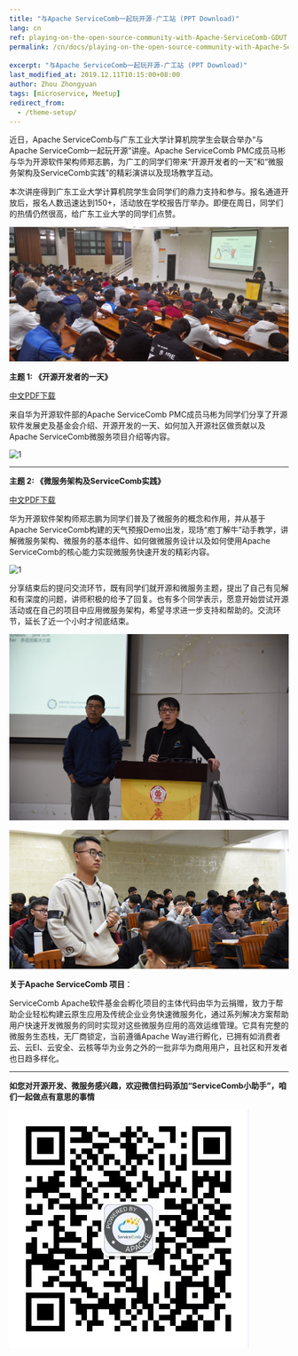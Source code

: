 ```yaml
---
title: "与Apache ServiceComb一起玩开源-广工站 (PPT Download)"
lang: cn
ref: playing-on-the-open-source-community-with-Apache-ServiceComb-GDUT
permalink: /cn/docs/playing-on-the-open-source-community-with-Apache-ServiceComb-GDUT/

excerpt: "与Apache ServiceComb一起玩开源-广工站 (PPT Download)"
last_modified_at: 2019.12.11T10:15:00+08:00
author: Zhou Zhongyuan
tags: [microservice, Meetup]
redirect_from:
  - /theme-setup/
---
```

近日，Apache ServiceComb与广东工业大学计算机院学生会联合举办“与Apache ServiceComb一起玩开源”讲座。Apache ServiceComb PMC成员马彬与华为开源软件架构师郑志鹏，为广工的同学们带来“开源开发者的一天”和“微服务架构及ServiceComb实践”的精彩演讲以及现场教学互动。

本次讲座得到广东工业大学计算机院学生会同学们的鼎力支持和参与。报名通道开放后，报名人数迅速达到150+，活动放在学校报告厅举办。即便在周日，同学们的热情仍然很高，给广东工业大学的同学们点赞。

![1](/assets/images/colleges_and_universities/GDUT/meeting.png)

**主题 1: 《开源开发者的一天》**   

[中文PDF下载](/assets/slides/20191210/A_day_of_open_source_developer.pdf)

来自华为开源软件部的Apache ServiceComb PMC成员马彬为同学们分享了开源软件发展史及基金会介绍、开源开发的一天、如何加入开源社区做贡献以及Apache ServiceComb微服务项目介绍等内容。

![1](/assets/images/colleges_and_universities/GDUT/mabin.jpg)

---
**主题 2: 《微服务架构及ServiceComb实践》** 

[中文PDF下载](/assets/slides/20191210/Microservice_architecture_and_Apache_serviceComb_practice.pdf)

华为开源软件架构师郑志鹏为同学们普及了微服务的概念和作用，并从基于Apache ServiceComb构建的天气预报Demo出发，现场“庖丁解牛”动手教学，讲解微服务架构、微服务的基本组件、如何做微服务设计以及如何使用Apache ServiceComb的核心能力实现微服务快速开发的精彩内容。

![1](/assets/images/colleges_and_universities/GDUT/zzp.jpg)

分享结束后的提问交流环节，既有同学们就开源和微服务主题，提出了自己有见解和有深度的问题，讲师积极的给予了回复。也有多个同学表示，愿意开始尝试开源活动或在自己的项目中应用微服务架构，希望寻求进一步支持和帮助的。交流环节，延长了近一个小时才彻底结束。

![1](/assets/images/colleges_and_universities/GDUT/answer1.jpg)

![1](/assets/images/colleges_and_universities/GDUT/answer2.png)


**关于Apache ServiceComb 项目**：

ServiceComb Apache软件基金会孵化项目的主体代码由华为云捐赠，致力于帮助企业轻松构建云原生应用及传统企业业务快速微服务化，通过系列解决方案帮助用户快速开发微服务的同时实现对这些微服务应用的高效运维管理。它具有完整的微服务生态栈，无厂商锁定，当前遵循Apache Way进行孵化，已拥有如消费者云、云EI、云安全、云核等华为业务之外的一批非华为商用用户，且社区和开发者也日趋多样化。

---
**如您对开源开发、微服务感兴趣，欢迎微信扫码添加“ServiceComb小助手”，咱们一起做点有意思的事情**

![1](/assets/images/QRcode.png)

